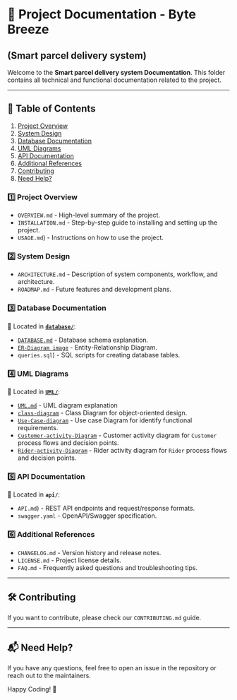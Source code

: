 # 📖 Project Documentation - Byte Breeze  
## (Smart parcel delivery system)

Welcome to the **Smart parcel delivery system Documentation**. This folder contains all technical and functional documentation related to the project.

---

##  📂 Table of Contents
1. [Project Overview](#1️⃣-project-overview)
2. [System Design](#2️⃣-system-design)
3. [Database Documentation](#3️⃣-database-documentation)
4. [UML Diagrams](#4️⃣-uml-diagrams)
5. [API Documentation](#5️⃣-api-documentation)
6. [Additional References](#6️⃣-additional-references)
7. [Contributing](#🛠️-contributing)
8. [Need Help?](#📬-need-help)


### 1️⃣ **Project Overview**
- `OVERVIEW.md` - High-level summary of the project.
- `INSTALLATION.md` - Step-by-step guide to installing and setting up the project.
- `USAGE.md`) - Instructions on how to use the project.

### 2️⃣ **System Design**
- `ARCHITECTURE.md` - Description of system components, workflow, and architecture.
- `ROADMAP.md` - Future features and development plans.

### 3️⃣ **Database Documentation**
📁 Located in **[`database/`](database/)**:
- [`DATABASE.md`](database/DATABASE.md) - Database schema explanation.
- [`ER-Diagram image`](database/ER_Diagram_V2.jpeg) - Entity-Relationship Diagram.
- `queries.sql`) - SQL scripts for creating database tables.

### 4️⃣ **UML Diagrams**
📁 Located in **[`UML/`](UML/)**:
- [`UML.md`](UML/readme.md) - UML diagram explanation
- [`class-diagram`](UML/uml_class_diagram_Bytr_breeze.jpg) - Class Diagram for object-oriented design.
- [`Use-Case-diagram`](UML/uml_use_case_diagram_Bytr_breeze.jpg) - Use case Diagram for identify functional requirements.
- [`Customer-activity-Diagram`](UML/uml_customer_activity_diagram_Bytr_breeze.jpg) - Customer activity diagram for `Customer` process flows and decision points.
- [`Rider-activity-Diagram`](UML/uml_rider_activity_diagram.jpg) - Rider activity diagram for `Rider` process flows and decision points.

### 5️⃣ **API Documentation**
📁 Located in **`api/`**:
- `API.md`) - REST API endpoints and request/response formats.
- `swagger.yaml` - OpenAPI/Swagger specification.

### 6️⃣ **Additional References**
- `CHANGELOG.md` - Version history and release notes.
- `LICENSE.md` - Project license details.
- `FAQ.md` - Frequently asked questions and troubleshooting tips.

---

## 🛠️ Contributing
If you want to contribute, please check our `CONTRIBUTING.md` guide.

---

## 📬 Need Help?
If you have any questions, feel free to open an issue in the repository or reach out to the maintainers.

Happy Coding! 🚀
